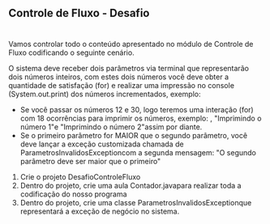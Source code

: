 ## Controle de Fluxo - Desafio
#
Vamos controlar todo o conteúdo apresentado no módulo de Controle de Fluxo codificando o seguinte cenário.

O sistema deve receber dois parâmetros via terminal que representarão dois números inteiros, com estes dois números você deve obter a quantidade de satisfação (for) e realizar uma impressão no console (System.out.print) dos números incrementados, exemplo:

* Se você passar os números 12 e 30, logo teremos uma interação (for) com 18 ocorrências para imprimir os números, exemplo: , "Imprimindo o número 1"e "Imprimindo o número 2"assim por diante.
* Se o primeiro parâmetro for MAIOR que o segundo parâmetro, você deve lançar a exceção customizada chamada de ParametrosInvalidosExceptioncom a segunda mensagem: "O segundo parâmetro deve ser maior que o primeiro"

1. Crie o projeto DesafioControleFluxo
2. Dentro do projeto, crie uma aula Contador.javapara realizar toda a codificação do nosso programa
3. Dentro do projeto, crie uma classe ParametrosInvalidosExceptionque representará a exceção de negócio no sistema.
